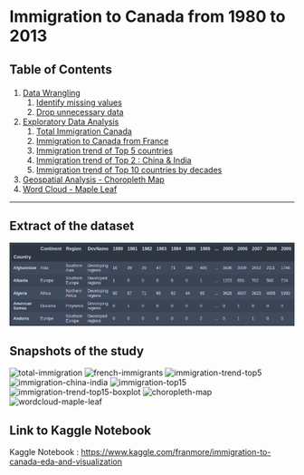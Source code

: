 # Immigration to Canada from 1980 to 2013

## Table of Contents

<div class="alert alert-block alert-info" style="margin-top: 20px">

1. [Data Wrangling](#data_wrangling)
    1. [Identify missing values](#missing_v)
    2. [Drop unnecessary data](#drop_data)
2. [Exploratory Data Analysis](#exploratory_da)
    1. [Total Immigration Canada](#total_immigration)
    2. [Immigration to Canada from France](#immigration_france)
    3. [Immigration trend of Top 5 countries](#immigration_top5)
    4. [Immigration trend of Top 2 : China & India](#immigration_ci)
    5. [Immigration trend of Top 10 countries by decades](#immigration_decades)
3. [Geospatial Analysis - Choropleth Map](#geospatial_analysis)
4. [Word Cloud - Maple Leaf](#ml_word_cloud)
<hr>

## Extract of the dataset
![canada_immigration-dataset-extract](Snapshots/extract_ds_canada.png)

## Snapshots of the study
![total-immigration](Snapshots/snap_1)
![french-immigrants](Snapshots/snap_2)
![immigration-trend-top5](Snapshots/snap_3)
![immigration-china-india](Snapshots/snap_4)
![immigration-top15](Snapshots/snap_5)
![immigration-trend-top15-boxplot](Snapshots/6)
![choropleth-map](Snapshots/)
![wordcloud-maple-leaf](Snapshots/snap_8)

## Link to Kaggle Notebook
Kaggle Notebook : <https://www.kaggle.com/franmore/immigration-to-canada-eda-and-visualization>
